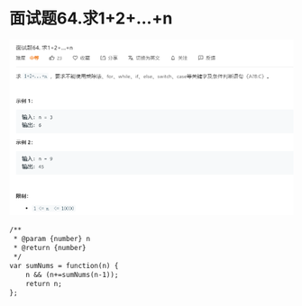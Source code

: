 # 面试题64.求1+2+...+n
![](img/面试题64.求1+2+...+n.png)  

```
/**
 * @param {number} n
 * @return {number}
 */
var sumNums = function(n) {
    n && (n+=sumNums(n-1));
    return n;
};
```